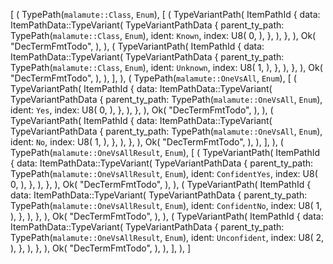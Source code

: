 [
    (
        TypePath(`malamute::Class`, `Enum`),
        [
            (
                TypeVariantPath(
                    ItemPathId {
                        data: ItemPathData::TypeVariant(
                            TypeVariantPathData {
                                parent_ty_path: TypePath(`malamute::Class`, `Enum`),
                                ident: `Known`,
                                index: U8(
                                    0,
                                ),
                            },
                        ),
                    },
                ),
                Ok(
                    "DecTermFmtTodo",
                ),
            ),
            (
                TypeVariantPath(
                    ItemPathId {
                        data: ItemPathData::TypeVariant(
                            TypeVariantPathData {
                                parent_ty_path: TypePath(`malamute::Class`, `Enum`),
                                ident: `Unknown`,
                                index: U8(
                                    1,
                                ),
                            },
                        ),
                    },
                ),
                Ok(
                    "DecTermFmtTodo",
                ),
            ),
        ],
    ),
    (
        TypePath(`malamute::OneVsAll`, `Enum`),
        [
            (
                TypeVariantPath(
                    ItemPathId {
                        data: ItemPathData::TypeVariant(
                            TypeVariantPathData {
                                parent_ty_path: TypePath(`malamute::OneVsAll`, `Enum`),
                                ident: `Yes`,
                                index: U8(
                                    0,
                                ),
                            },
                        ),
                    },
                ),
                Ok(
                    "DecTermFmtTodo",
                ),
            ),
            (
                TypeVariantPath(
                    ItemPathId {
                        data: ItemPathData::TypeVariant(
                            TypeVariantPathData {
                                parent_ty_path: TypePath(`malamute::OneVsAll`, `Enum`),
                                ident: `No`,
                                index: U8(
                                    1,
                                ),
                            },
                        ),
                    },
                ),
                Ok(
                    "DecTermFmtTodo",
                ),
            ),
        ],
    ),
    (
        TypePath(`malamute::OneVsAllResult`, `Enum`),
        [
            (
                TypeVariantPath(
                    ItemPathId {
                        data: ItemPathData::TypeVariant(
                            TypeVariantPathData {
                                parent_ty_path: TypePath(`malamute::OneVsAllResult`, `Enum`),
                                ident: `ConfidentYes`,
                                index: U8(
                                    0,
                                ),
                            },
                        ),
                    },
                ),
                Ok(
                    "DecTermFmtTodo",
                ),
            ),
            (
                TypeVariantPath(
                    ItemPathId {
                        data: ItemPathData::TypeVariant(
                            TypeVariantPathData {
                                parent_ty_path: TypePath(`malamute::OneVsAllResult`, `Enum`),
                                ident: `ConfidentNo`,
                                index: U8(
                                    1,
                                ),
                            },
                        ),
                    },
                ),
                Ok(
                    "DecTermFmtTodo",
                ),
            ),
            (
                TypeVariantPath(
                    ItemPathId {
                        data: ItemPathData::TypeVariant(
                            TypeVariantPathData {
                                parent_ty_path: TypePath(`malamute::OneVsAllResult`, `Enum`),
                                ident: `Unconfident`,
                                index: U8(
                                    2,
                                ),
                            },
                        ),
                    },
                ),
                Ok(
                    "DecTermFmtTodo",
                ),
            ),
        ],
    ),
]